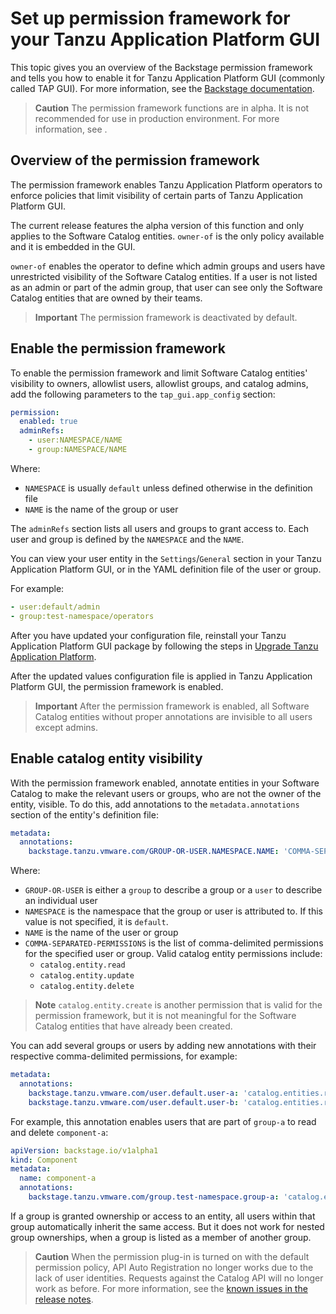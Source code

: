 # Set up permission framework for your Tanzu Application Platform GUI

This topic gives you an overview of the Backstage permission framework and tells you how to enable
it for Tanzu Application Platform GUI (commonly called TAP GUI). For more information, see the
[Backstage documentation](https://backstage.io/docs/permissions/overview/).

> **Caution** The permission framework functions are in alpha. It is not recommended for use in
> production environment. For more information, see <!-- Insert xref -->.

## <a id='permission-overview'></a> Overview of the permission framework

The permission framework enables Tanzu Application Platform operators to enforce policies that limit
visibility of certain parts of Tanzu Application Platform GUI.

The current release features the alpha version of this function and only applies to the
Software Catalog entities. `owner-of` is the only policy available and it is embedded in the GUI.

`owner-of` enables the operator to define which admin groups and users have unrestricted visibility
of the Software Catalog entities. If a user is not listed as an admin or part of the admin group,
that user can see only the Software Catalog entities that are owned by their teams.

> **Important** The permission framework is deactivated by default.

## <a id='enable-permission'></a> Enable the permission framework

To enable the permission framework and limit Software Catalog entities' visibility to owners,
allowlist users, allowlist groups, and catalog admins, add the following parameters to the
`tap_gui.app_config` section:

```yaml
permission:
  enabled: true
  adminRefs:
    - user:NAMESPACE/NAME
    - group:NAMESPACE/NAME
```

Where:

- `NAMESPACE` is usually `default` unless defined otherwise in the definition file
- `NAME` is the name of the group or user

The `adminRefs` section lists all users and groups to grant access to. Each user and group is defined
by the `NAMESPACE` and the `NAME`.

You can view your user entity in the `Settings`/`General` section in your Tanzu Application Platform
GUI, or in the YAML definition file of the user or group.

For example:

```yaml
- user:default/admin
- group:test-namespace/operators
```

After you have updated your configuration file, reinstall your Tanzu Application Platform GUI package
by following the steps in [Upgrade Tanzu Application Platform](../../upgrading.hbs.md).

After the updated values configuration file is applied in Tanzu Application Platform GUI, the
permission framework is enabled.

> **Important** After the permission framework is enabled, all Software Catalog entities without
> proper annotations are invisible to all users except admins.

## <a id='enable-visibility'></a> Enable catalog entity visibility

With the permission framework enabled, annotate entities in your Software Catalog to make the
relevant users or groups, who are not the owner of the entity, visible.
To do this, add annotations to the `metadata.annotations` section of the entity's definition file:

```yaml
metadata:
  annotations:
    backstage.tanzu.vmware.com/GROUP-OR-USER.NAMESPACE.NAME: 'COMMA-SEPARATED-PERMISSIONS'
```

Where:

- `GROUP-OR-USER` is either a `group` to describe a group or a `user` to describe an individual user
- `NAMESPACE` is the namespace that the group or user is attributed to. If this value is not
  specified, it is `default`.
- `NAME` is the name of the user or group
- `COMMA-SEPARATED-PERMISSIONS` is the list of comma-delimited permissions for the specified user or
  group. Valid catalog entity permissions include:
  - `catalog.entity.read`
  - `catalog.entity.update`
  - `catalog.entity.delete`

> **Note** `catalog.entity.create` is another permission that is valid for the permission framework,
> but it is not meaningful for the Software Catalog entities that have already been created.

You can add several groups or users by adding new annotations with their respective comma-delimited
permissions, for example:

```yaml
metadata:
  annotations:
    backstage.tanzu.vmware.com/user.default.user-a: 'catalog.entities.read'
    backstage.tanzu.vmware.com/user.default.user-b: 'catalog.entities.read,catalog.entities.update'
```

For example, this annotation enables users that are part of `group-a` to read and delete
`component-a`:

```yaml
apiVersion: backstage.io/v1alpha1
kind: Component
metadata:
  name: component-a
  annotations:
    backstage.tanzu.vmware.com/group.test-namespace.group-a: 'catalog.entity.read, catalog.entity.delete'
```

If a group is granted ownership or access to an entity, all users within that group automatically
inherit the same access. But it does not work for nested group ownerships, when a group is listed as
a member of another group.

> **Caution** When the permission plug-in is turned on with the default permission policy, API Auto
> Registration <!-- link to component description --> no longer works due to the lack of user
> identities.
> Requests against the Catalog API will no longer work as before. For more information, see the
> [known issues in the release notes](../../release-notes.hbs.md#1-6-0-tap-gui-ki).
